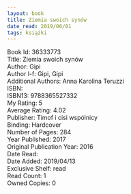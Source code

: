 ```yaml
---
layout: book
title: Ziemia swoich synów
date_read: 2019/06/01
tags: książki
---
```


Book Id: 36333773<br />
Title: Ziemia swoich synów<br />
Author: Gipi<br />
Author l-f: Gipi, Gipi<br />
Additional Authors: Anna Karolina Teruzzi<br />
ISBN: <br />
ISBN13: 9788365527332<br />
My Rating: 5<br />
Average Rating: 4.02<br />
Publisher: Timof i cisi wspólnicy<br />
Binding: Hardcover<br />
Number of Pages: 284<br />
Year Published: 2017<br />
Original Publication Year: 2016<br />
Date Read: <br />
Date Added: 2019/04/13<br />
Exclusive Shelf: read<br />
Read Count: 1<br />
Owned Copies: 0<br />


